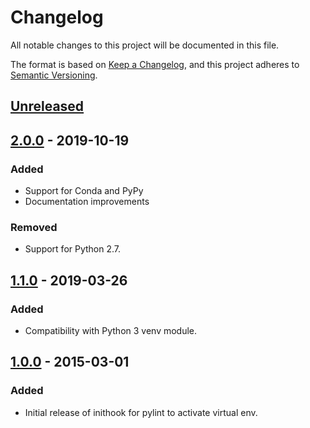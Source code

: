 # Changelog
All notable changes to this project will be documented in this file.

The format is based on [Keep a Changelog](https://keepachangelog.com/en/1.0.0/),
and this project adheres to [Semantic Versioning](https://semver.org/spec/v2.0.0.html).


## [Unreleased]


## [2.0.0] - 2019-10-19
### Added
- Support for Conda and PyPy
- Documentation improvements

### Removed
- Support for Python 2.7.


## [1.1.0] - 2019-03-26
### Added
- Compatibility with Python 3 venv module.


## [1.0.0] - 2015-03-01
### Added
- Initial release of inithook for pylint to activate virtual env.


[Unreleased]: https://github.com/jgosmann/pylint-venv/compare/v2.0.0...HEAD
[2.0.0]: https://github.com/jgosmann/pylint-venv/compare/v1.1.0...v2.0.0
[1.1.0]: https://github.com/jgosmann/pylint-venv/compare/v1.0.0...v1.1.0
[1.0.0]: https://github.com/jgosmann/pylint-venv/releases/tag/v1.0.0
